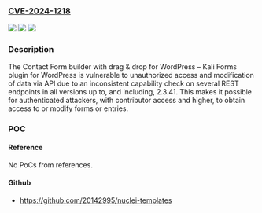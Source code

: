 ### [CVE-2024-1218](https://cve.mitre.org/cgi-bin/cvename.cgi?name=CVE-2024-1218)
![](https://img.shields.io/static/v1?label=Product&message=Contact%20Form%20builder%20with%20drag%20%26%20drop%20for%20WordPress%20%E2%80%93%20Kali%20Forms&color=blue)
![](https://img.shields.io/static/v1?label=Version&message=*%3C%3D%202.3.41%20&color=brighgreen)
![](https://img.shields.io/static/v1?label=Vulnerability&message=CWE-862%20Missing%20Authorization&color=brighgreen)

### Description

The Contact Form builder with drag & drop for WordPress – Kali Forms plugin for WordPress is vulnerable to unauthorized access and modification of data via API due to an inconsistent capability check on several REST endpoints in all versions up to, and including, 2.3.41. This makes it possible for authenticated attackers, with contributor access and higher, to obtain access to or modify forms or entries.

### POC

#### Reference
No PoCs from references.

#### Github
- https://github.com/20142995/nuclei-templates

